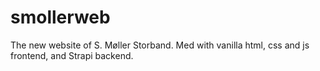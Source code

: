 # smollerweb
The new website of S. Møller Storband. Med with vanilla html, css and js frontend, and Strapi backend.

